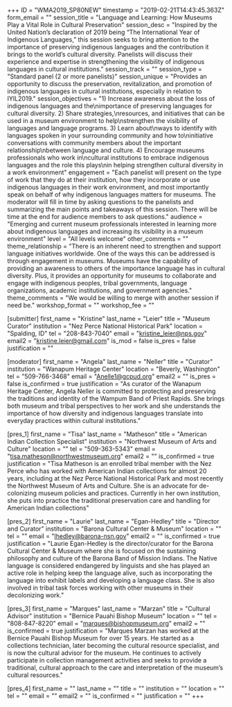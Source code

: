 +++
ID = "WMA2019_SP80NEW"
timestamp = "2019-02-21T14:43:45.363Z"
form_email = ""
session_title = "Language and Learning: How Museums Play a Vital Role in Cultural Preservation"
session_desc = "Inspired by the United Nation’s declaration of 2019 being “The International Year of Indigenous Languages,” this session seeks to bring attention to the importance of preserving indigenous languages and the contribution it brings to the world’s cultural diversity. Panelists will discuss their experience and expertise in strengthening the visibility of indigenous languages in cultural institutions."
session_track = ""
session_type = "Standard panel (2 or more panelists)"
session_unique = "Provides an opportunity to discuss the preservation, revitalization, and promotion of indigenous languages in cultural institutions, especially in relation to IYIL2019."
session_objectives = "1) Increase awareness about the loss of indigenous languages and the\nimportance of preserving languages for cultural diversity. 2) Share strategies,\nresources, and initiatives that can be used in a museum environment to help\nstrengthen the visibility of languages and language programs. 3) Learn about\nways to identify with languages spoken in your surrounding community and how to\ninitiative conversations with community members about the important relationship\nbetween language and culture. 4) Encourage museums professionals who work in\ncultural institutions to embrace indigenous languages and the role this plays\nin helping strengthen cultural diversity in a work environment"
engagement = "Each panelist will present on the type of work that they do at their institution, how they incorporate or use indigenous languages in their work environment, and most importantly speak on behalf of why indigenous languages matters for museums. The moderator will fill in time by asking questions to the panelists and summarizing the main points and takeaways of this session. There will be time at the end for audience members to ask questions."
audience = "Emerging and current museum professionals interested in learning more about indigenous languages and increasing its visibility in a museum environment"
level = "All levels welcome"
other_comments = ""
theme_relationship = "There is an inherent need to strengthen and support language initiatives worldwide. One of the ways this can be addressed is through engagement in museums. Museums have the capability of providing an awareness to others of the importance language has in cultural diversity. Plus, it provides an opportunity for museums to collaborate and engage with indigenous peoples, tribal governments, language organizations, academic institutions, and government agencies."
theme_comments = "We would be willing to merge with another session if need be."
workshop_format = ""
workshop_fee = ""

[submitter]
first_name = "Kristine"
last_name = "Leier"
title = "Museum Curator"
institution = "Nez Perce National Historical Park"
location = "Spalding, ID"
tel = "208-843-7040"
email = "kristine_leier@nps.gov"
email2 = "kristine.leier@gmail.com"
is_mod = false
is_pres = false
justification = ""

[moderator]
first_name = "Angela"
last_name = "Neller"
title = "Curator"
institution = "Wanapum Heritage Center"
location = "Beverly, Washington"
tel = "509-766-3468"
email = "Anelle1@gcpud.org"
email2 = ""
is_pres = false
is_confirmed = true
justification = "As curator of the Wanapum Heritage Center, Angela Neller is committed to protecting and preserving the traditions and identity of the Wampum Band of Priest Rapids. She brings both museum and tribal perspectives to her work and she understands the importance of how diversity and indigenous languages translate into everyday practices within cultural institutions."

[pres_1]
first_name = "Tisa"
last_name = "Matheson"
title = "American Indian Collection Specialist"
institution = "Northwest Museum of Arts and Culture"
location = ""
tel = "509-363-5343"
email = "tisa.matheson@northwestmuseum.org"
email2 = ""
is_confirmed = true
justification = "Tisa Matheson is an enrolled tribal member with the Nez Perce who has worked with American Indian collections for almost 20 years, including at the Nez Perce National Historical Park and most recently the Northwest Museum of Arts and Culture. She is an advocate for de-colonizing museum policies and practices. Currently in her own institution, she puts into practice the traditional preservation care and handling for American Indian collections"

[pres_2]
first_name = "Laurie"
last_name = "Egan-Hedley"
title = "Director and Curator"
institution = "Barona Cultural Center & Museum"
location = ""
tel = ""
email = "lhedley@barona-nsn.gov"
email2 = ""
is_confirmed = true
justification = "Laurie Egan-Hedley is the director/curator for the Barona Cultural Center & Museum where she is focused on the sustaining philosophy and culture of the Barona Band of Mission Indians. The Native language is considered endangered by linguists and she has played an active role in helping keep the language alive, such as incorporating the language into exhibit labels and developing a language class. She is also involved in tribal task forces working with other museums in their decolonizing work."

[pres_3]
first_name = "Marques"
last_name = "Marzan"
title = "Cultural Advisor"
institution = "Bernice Pauahi Bishop Museum"
location = ""
tel = "808-847-8220"
email = "marques@bishopmuseum.org"
email2 = ""
is_confirmed = true
justification = "Marques Marzan has worked at the Bernice Pauahi Bishop Museum for over 15 years. He started as a collections technician, later becoming the cultural resource specialist, and is now the cultural advisor for the museum. He continues to actively participate in collection management activities and seeks to provide a traditional, cultural approach to the care and interpretation of the museum’s cultural resources."

[pres_4]
first_name = ""
last_name = ""
title = ""
institution = ""
location = ""
tel = ""
email = ""
email2 = ""
is_confirmed = ""
justification = ""
+++
